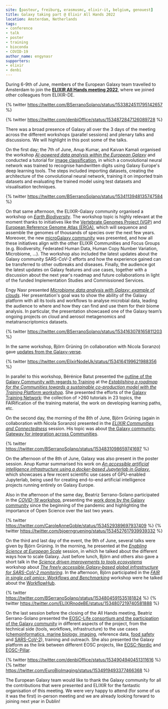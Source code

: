 ```yaml
---
site: [pasteur, freiburg, erasmusmc, elixir-it, belgium, genouest]
title: Galaxy taking part @ Elixir All Hands 2022
location: Amsterdam, Netherlands
tags:
- conference
- talk
- poster
- training
- bioconda
- COVID-19
author_name: engynasr
supporters:
- elixir
- denbi
---
```


During 6-9th of June, members of the European Galaxy team travelled to Amsterdam to join the [**ELIXIR All Hands meeting 2022**](https://elixir-europe.org/all_hands_2022), where we joined other colleagues from ELIXIR-DE.

{% twitter https://twitter.com/BSerranoSolano/status/1533824511795142657 %}

{% twitter https://twitter.com/denbiOffice/status/1534872847126089728 %}

There was a broad presence of Galaxy all over the 3 days of the meeting across the different workshops (parallel sessions) and plenary talks and discussions. We will highlight in this post some of the talks.

On the first day; the 7th of June, Anup Kumar, and Kaivan Kamali organised the workshop [*AI-powered data analysis within the European Galaxy*](https://docs.google.com/document/d/17IVSvLmnianF6VOLO7GQfwPFDTpm9DF95ShHXnaarNo/edit#heading=h.8yacamuak08k) and conducted a tutorial for [image classification](https://training.galaxyproject.org/training-material/topics/statistics/tutorials/CNN/tutorial.html), in which a convolutional neural network was trained to recognise handwritten digits using Galaxy Europe's deep learning tools. The steps included importing datasets, creating the architecture of the convolutional neural network, training it on imported train datasets and evaluating the trained model using test datasets and visualisation techniques.

{% twitter https://twitter.com/BSerranoSolano/status/1534113948135747584 %}

On that same afternoon, the ELIXIR-Galaxy community organised a workshop on [*Earth Biodiversity*](https://docs.google.com/presentation/d/1YvJsPK0DAcl2_pFwfCcYx9KnEM0eRyMcI82uOVUCZVg/edit). The workshop topic is highly relevant at the moment thanks to initiatives like the [Vertebrate Genomes Project (VGP)](https://vertebrategenomesproject.org/) and [European Reference Genome Atlas (ERGA)](https://erga-online.eu/), which will sequence and assemble the genomes of thousands of species over the next few years. Moreover, the new [microGalaxy community](https://galaxyproject.org/community/#communities-of-practice) was presented, and how all these initiatives align with the other ELIXIR Communities and Focus Groups (e.g. Biodiversity, Federated Human Data, Human Copy Number Variation, Microbiome, ...). The workshop also included the latest updates about the Galaxy community SARS-CoV-2 efforts and how the experience gained can be transferred to other outbreaks and diseases. Finally, the audience got the latest updates on Galaxy features and use cases, together with a discussion about the next year's roadmap and future collaborations in light of the funded Implementation Studies and Commissioned Services.

Engy Nasr presented [*Microbiome data analysis with Galaxy: example of clouds*](https://docs.google.com/presentation/d/1YvJsPK0DAcl2_pFwfCcYx9KnEM0eRyMcI82uOVUCZVg/edit#slide=id.g130105c60be_0_61). Her presentation's goal was to show the ability of the Galaxy platform with all its tools and workflows to analyse microbial data, leading the audience to where and how they can find and use them for their biome analysis. In particular, the presentation showcased one of the Galaxy team’s ongoing projects on cloud and aerosol metagenomics and metatranscriptomics datasets.

{% twitter https://twitter.com/BSerranoSolano/status/1534163078165811203 %}

In the same workshop, Björn Grüning (in collaboration with Nicola Soranzo) gave [updates from the Galaxy-verse](https://docs.google.com/presentation/d/1YvJsPK0DAcl2_pFwfCcYx9KnEM0eRyMcI82uOVUCZVg/edit#slide=id.g130105c60be_0_75).

{% twitter https://twitter.com/ElixirNodeUk/status/1534164199621988356 %}

In parallel to this workshop, Bérénice Batut presented the [outline of the  Galaxy Community with regards to Training](https://docs.google.com/presentation/d/10hMdBFX2x3pTc95HyEzG6xg0V0nKBtd0batf5M8SJYg/edit#slide=id.g1229a6b8fb8_0_50)
 at the [*Establishing a roadmap for the Communities towards a sustainable co-production model with the Training Platform workshop*](https://docs.google.com/document/d/1vlHODVnN9RFTp2fr2NCcLV4ujb8Js3EH6NqXHfP_F9E/edit#). She presented the efforts of the [Galaxy Training Network](https://training.galaxyproject.org/): the collection of >260 tutorials in 23 topics, the FAIRification of the training material, the work on developing learning paths, etc.

On the second day, the morning of the 8th of June, Björn Grüning (again in collaboration with Nicola Soranzo) presented in the [*ELIXIR Communities and Connectedness*](https://docs.google.com/document/d/194CPrabfk0qd9uTnxOFB2WNkppyiRfIPZxp1o6XYlg4/edit?usp=sharing) session. His topic was about [the Galaxy community: Gateway for integration across Communities](https://docs.google.com/presentation/d/1Ya-UDX5QuOVKEVQ1RuKZqdful4y425vh5qyap0QWoyU/edit?usp=sharing).

{% twitter https://twitter.com/BSerranoSolano/status/1534831098659741697 %}

On the afternoon of the 8th of June, Galaxy was also present in the poster session. Anup Kumar summarised his work on [*An accessible artificial intelligence infrastructure using a docker-based Jupyterlab in Galaxy*](https://drive.google.com/file/d/1a96OvZpNjLEFK8UqFrNgt7SOof5NFyA6/view?usp=sharing), which showcases a few recent scientific use cases of GPU-enabled Jupyterlab, being used for creating end-to-end artificial intelligence projects running entirely on Galaxy Europe.

Also in the afternoon of the same day, Beatriz Serrano-Solano participated in the [*COVID-19* workshop](https://docs.google.com/document/d/1FKBYBxehpaxFT_vLURwq5TbyQjxI4sYiSKeULT0ioso/edit), presenting the [work done by the Galaxy community](https://docs.google.com/presentation/d/1scNZjk61eCZzk3qrKos96zKcBoFFJP6BdqRZ302iT5M/edit#slide=id.g128cc83e3ba_1_4) since the beginning of the pandemic and highlighting the importance of Open Science over the last two years.


{% twitter https://twitter.com/CaroleAnneGoble/status/1534529389697937409 %}
{% twitter https://twitter.com/bjoerngruening/status/1534527617939939332 %}


On the third and last day of the event, the 9th of June, several talks were given by Björn Grüning. In the morning, he presented at the [*Enabling Science at European Scale*](https://docs.google.com/document/d/1uqF_AogQ2N4hLstlzH1QGsRoWE0IHKmeLMKVBkYfSb0/edit) session, in which he talked about the different ways how to scale Galaxy. Just before lunch, Björn and others also gave a short talk in the [*Science driven improvements to tools ecosystems*](https://docs.google.com/document/d/1VA_9_1TOECPL26exs4Nyow_Y2V9RGzOnzF0WYcmLxyo/edit?usp=sharing) workshop about [*The freely accessible Galaxy-based global infrastructure for SARS-CoV-2 monitoring*](https://docs.google.com/presentation/d/1tawHFNttXOIHKiwaY_cR3CA7iXFMMkjXs6hJiDCjOzo/edit#slide=id.g1298f06212d_0_50). In the afternoon, Björn participated in the [*FAIR in single cell omics; Workflows and Benchmarking*](https://docs.google.com/document/d/13pOfy2nkajjzsjvlGV_ch_0EvB6say1LBdOKtbXyVsY/edit#) workshop were he talked about the [WorkflowHub](https://workflowhub.eu/).

{% twitter https://twitter.com/BSerranoSolano/status/1534804591535181824 %}
{% twitter https://twitter.com/ELIXIRnodeBE/status/1534807219740581888 %}

On the last session before the closing of the All Hands meeting, Beatriz Serrano-Solano presented the [EOSC-Life consortium and the participation of the Galaxy community](https://docs.google.com/presentation/d/1Wv1teYk2Egww6fg5RbD5iq4s_5qkaVby2OXHmkaYVW4/edit#slide=id.g130fad382dc_0_0) in different aspects of the project, from the technical side (tools, workflows, infrastructure) to the use cases ([chemoinformatics, marine biology, imaging](https://galaxyproject.eu/posts/2021/03/10/eosc-life-d6/), reference data, [food safety](https://galaxyproject.eu/posts/2021/12/08/pathogen-detection-eosc-life-grant/) and [SARS-CoV-2](https://galaxyproject.eu/news?tag=COVID-19)), training and outreach. She also presented the Galaxy platform as the link between different EOSC projects, like [EOSC-Nordic](https://www.eosc-nordic.eu/) and [EOSC-Pillar](https://www.eosc-pillar.eu/).

{% twitter https://twitter.com/denbiOffice/status/1534904940451311616 %}
{% twitter https://twitter.com/EuroBioImaging/status/1534919493377466368 %}

The European Galaxy team would like to thank the Galaxy community for all the contributions that were presented and ELIXIR for the fantastic organisation of this meeting. We were very happy to attend (for some of us it was the first) in-person meeting and we are already looking forward to joining next year in Dublin! 
